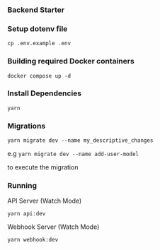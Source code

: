 ### Backend Starter

### Setup dotenv file

`cp .env.example .env`

### Building required Docker containers

`docker compose up -d`

### Install Dependencies

`yarn`

### Migrations

`yarn migrate dev --name my_descriptive_changes`

e.g `yarn migrate dev --name add-user-model`

to execute the migration

### Running

API Server (Watch Mode)

`yarn api:dev`

Webhook Server (Watch Mode)

`yarn webhook:dev`
